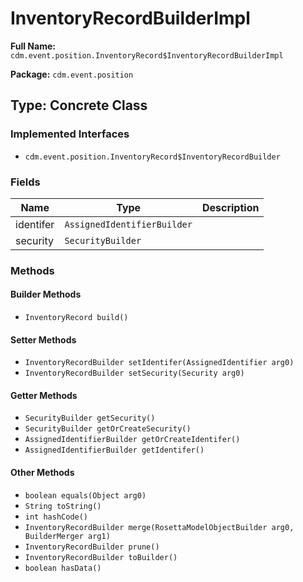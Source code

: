# InventoryRecordBuilderImpl

**Full Name:** `cdm.event.position.InventoryRecord$InventoryRecordBuilderImpl`

**Package:** `cdm.event.position`

## Type: Concrete Class

### Implemented Interfaces

- `cdm.event.position.InventoryRecord$InventoryRecordBuilder`

### Fields

| Name | Type | Description |
|------|------|-------------|
| identifer | `AssignedIdentifierBuilder` |  |
| security | `SecurityBuilder` |  |

### Methods

#### Builder Methods

- `InventoryRecord build()`

#### Setter Methods

- `InventoryRecordBuilder setIdentifer(AssignedIdentifier arg0)`
- `InventoryRecordBuilder setSecurity(Security arg0)`

#### Getter Methods

- `SecurityBuilder getSecurity()`
- `SecurityBuilder getOrCreateSecurity()`
- `AssignedIdentifierBuilder getOrCreateIdentifer()`
- `AssignedIdentifierBuilder getIdentifer()`

#### Other Methods

- `boolean equals(Object arg0)`
- `String toString()`
- `int hashCode()`
- `InventoryRecordBuilder merge(RosettaModelObjectBuilder arg0, BuilderMerger arg1)`
- `InventoryRecordBuilder prune()`
- `InventoryRecordBuilder toBuilder()`
- `boolean hasData()`

